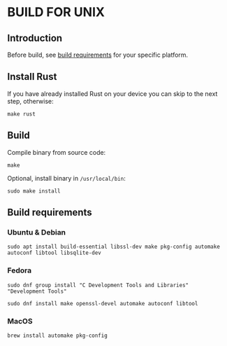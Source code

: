 # BUILD FOR UNIX

## Introduction

Before build, see [build requirements](#build-requirements) for your specific platform.

## Install Rust

If you have already installed Rust on your device you can skip to the next step, otherwise:

```
make rust
```

## Build

Compile binary from source code:

```
make
```

Optional, install binary in `/usr/local/bin`:

```
sudo make install
```

## Build requirements

### Ubuntu & Debian

```
sudo apt install build-essential libssl-dev make pkg-config automake autoconf libtool libsqlite-dev
```

### Fedora

```
sudo dnf group install "C Development Tools and Libraries" "Development Tools"
```

```
sudo dnf install make openssl-devel automake autoconf libtool
```

### MacOS

```
brew install automake pkg-config
```